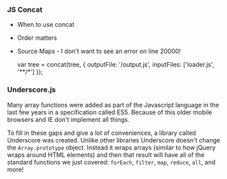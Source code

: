 
### JS Concat

* When to use concat
* Order matters
* Source Maps - I don't want to see an error on line 20000!
  
    var tree = concat(tree, {
      outputFile: '/output.js',
      inputFiles: ['loader.js', '**/*']
    });

### Underscore.js

Many array functions were added as part of the Javascript language in the last few years in a specification called ES5.
Because of this older mobile browsers and IE don't implement all things.

To fill in these gaps and give a lot of conveniences, a library called Underscore was created.
Unlike other libraries Underscore doesn't change the `Array.prototype` object.
Instead it wraps arrays (similar to how jQuery wraps around HTML elements) and then that result will have all of the standard functions we just covered: `forEach`, `filter`, `map`, `reduce`, `all`, and more!
